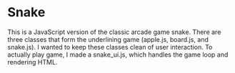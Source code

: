 Snake
===

This is a JavaScript version of the classic arcade game snake.  There are three classes that form the underlining game (apple.js, board.js, and snake.js).  I wanted to keep these classes clean of user interaction.  To actually play game, I made a snake_ui.js, which handles the game loop and rendering HTML.